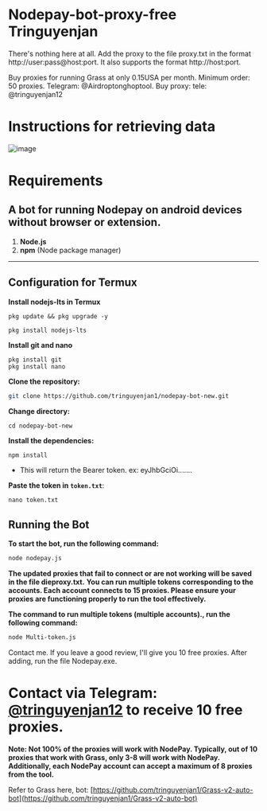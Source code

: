 
# Nodepay-bot-proxy-free Tringuyenjan
There's nothing here at all.
Add the proxy to the file proxy.txt in the format http://user:pass@host:port. It also supports the format http://host:port.

Buy proxies for running Grass at only 0.15USA per month. Minimum order: 50 proxies.
Telegram: @Airdroptonghoptool. Buy proxy:  tele: @tringuyenjan12


# Instructions for retrieving data
![image](https://github.com/user-attachments/assets/38caa0e6-b540-4412-96d2-8fa7620203a9)

# Requirements
## A bot for running Nodepay on android devices without browser or extension.
1. **Node.js**
2. **npm** (Node package manager)

---

## Configuration for Termux

**Install nodejs-lts in Termux**
```
pkg update && pkg upgrade -y
```
```
pkg install nodejs-lts
```
**Install git and nano**
```
pkg install git
pkg install nano
```

**Clone the repository:**

```bash
git clone https://github.com/tringuyenjan1/nodepay-bot-new.git
```
**Change directory:**
```
cd nodepay-bot-new
```

**Install the dependencies:**

```bash
npm install
```


- This will return the Bearer token. ex: eyJhbGciOi.......

**Paste the token in `token.txt`**:
```
nano token.txt
```
## Running the Bot

**To start the bot, run the following command:**

```bash
node nodepay.js
```
**The updated proxies that fail to connect or are not working will be saved in the file dieproxy.txt.**
**You can run multiple tokens corresponding to the accounts. Each account connects to 15 proxies. Please ensure your proxies are functioning properly to run the tool effectively.**


**The command to run multiple tokens (multiple accounts)., run the following command:**
```bash
node Multi-token.js
```
Contact me. If you leave a good review, I'll give you 10 free proxies.
After adding, run the file Nodepay.exe.



# Contact via Telegram: [@tringuyenjan12](https://t.me/tringuyenjan12) to receive 10 free proxies.

**Note: Not 100% of the proxies will work with NodePay. Typically, out of 10 proxies that work with Grass, only 3-8 will work with NodePay. Additionally, each NodePay account can accept a maximum of 8 proxies from the tool.**

Refer to Grass here, bot: [https://github.com/tringuyenjan1/Grass-v2-auto-bot](https://github.com/tringuyenjan1/Grass-v2-auto-bot)

